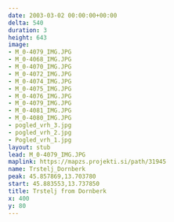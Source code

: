 ```yaml
---
date: 2003-03-02 00:00:00+00:00
delta: 540
duration: 3
height: 643
image:
- M_0-4079_IMG.JPG
- M_0-4068_IMG.JPG
- M_0-4070_IMG.JPG
- M_0-4072_IMG.JPG
- M_0-4074_IMG.JPG
- M_0-4075_IMG.JPG
- M_0-4076_IMG.JPG
- M_0-4079_IMG.JPG
- M_0-4081_IMG.JPG
- M_0-4080_IMG.JPG
- pogled_vrh_3.jpg
- pogled_vrh_2.jpg
- Pogled_vrh_1.jpg
layout: stub
lead: M_0-4079_IMG.JPG
maplink: https://mapzs.projekti.si/path/31945
name: Trstelj_Dornberk
peak: 45.857869,13.703780
start: 45.883553,13.737850
title: Trstelj from Dornberk
x: 400
y: 80
---
```

